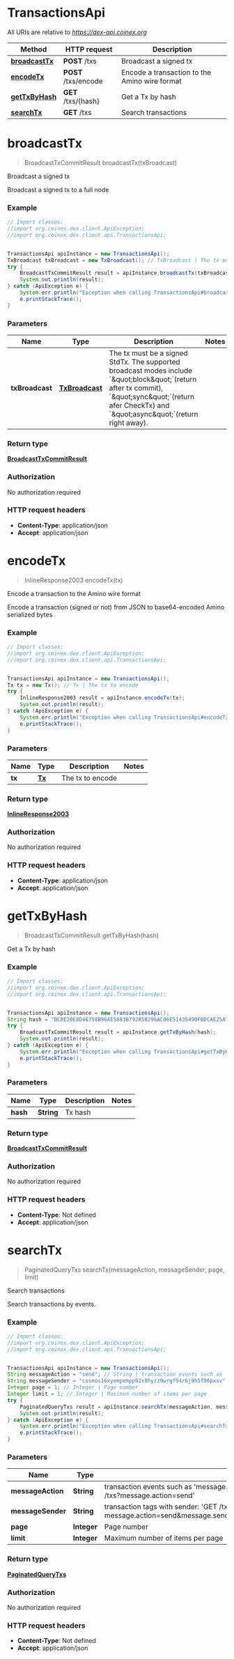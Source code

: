 # TransactionsApi

All URIs are relative to *https://dex-api.coinex.org*

Method | HTTP request | Description
------------- | ------------- | -------------
[**broadcastTx**](TransactionsApi.md#broadcastTx) | **POST** /txs | Broadcast a signed tx
[**encodeTx**](TransactionsApi.md#encodeTx) | **POST** /txs/encode | Encode a transaction to the Amino wire format
[**getTxByHash**](TransactionsApi.md#getTxByHash) | **GET** /txs/{hash} | Get a Tx by hash
[**searchTx**](TransactionsApi.md#searchTx) | **GET** /txs | Search transactions


<a name="broadcastTx"></a>
# **broadcastTx**
> BroadcastTxCommitResult broadcastTx(txBroadcast)

Broadcast a signed tx

Broadcast a signed tx to a full node

### Example
```java
// Import classes:
//import org.coinex.dex.client.ApiException;
//import org.coinex.dex.client.api.TransactionsApi;


TransactionsApi apiInstance = new TransactionsApi();
TxBroadcast txBroadcast = new TxBroadcast(); // TxBroadcast | The tx must be a signed StdTx. The supported broadcast modes include `\"block\"`(return after tx commit), `\"sync\"`(return afer CheckTx) and `\"async\"`(return right away).
try {
    BroadcastTxCommitResult result = apiInstance.broadcastTx(txBroadcast);
    System.out.println(result);
} catch (ApiException e) {
    System.err.println("Exception when calling TransactionsApi#broadcastTx");
    e.printStackTrace();
}
```

### Parameters

Name | Type | Description  | Notes
------------- | ------------- | ------------- | -------------
 **txBroadcast** | [**TxBroadcast**](TxBroadcast.md)| The tx must be a signed StdTx. The supported broadcast modes include &#x60;\&quot;block\&quot;&#x60;(return after tx commit), &#x60;\&quot;sync\&quot;&#x60;(return afer CheckTx) and &#x60;\&quot;async\&quot;&#x60;(return right away). |

### Return type

[**BroadcastTxCommitResult**](BroadcastTxCommitResult.md)

### Authorization

No authorization required

### HTTP request headers

 - **Content-Type**: application/json
 - **Accept**: application/json

<a name="encodeTx"></a>
# **encodeTx**
> InlineResponse2003 encodeTx(tx)

Encode a transaction to the Amino wire format

Encode a transaction (signed or not) from JSON to base64-encoded Amino serialized bytes

### Example
```java
// Import classes:
//import org.coinex.dex.client.ApiException;
//import org.coinex.dex.client.api.TransactionsApi;


TransactionsApi apiInstance = new TransactionsApi();
Tx tx = new Tx(); // Tx | The tx to encode
try {
    InlineResponse2003 result = apiInstance.encodeTx(tx);
    System.out.println(result);
} catch (ApiException e) {
    System.err.println("Exception when calling TransactionsApi#encodeTx");
    e.printStackTrace();
}
```

### Parameters

Name | Type | Description  | Notes
------------- | ------------- | ------------- | -------------
 **tx** | [**Tx**](Tx.md)| The tx to encode |

### Return type

[**InlineResponse2003**](InlineResponse2003.md)

### Authorization

No authorization required

### HTTP request headers

 - **Content-Type**: application/json
 - **Accept**: application/json

<a name="getTxByHash"></a>
# **getTxByHash**
> BroadcastTxCommitResult getTxByHash(hash)

Get a Tx by hash

### Example
```java
// Import classes:
//import org.coinex.dex.client.ApiException;
//import org.coinex.dex.client.api.TransactionsApi;


TransactionsApi apiInstance = new TransactionsApi();
String hash = "BCBE20E8D46758B96AE5883B792858296AC06E51435490FBDCAE25A72B3CC76B"; // String | Tx hash
try {
    BroadcastTxCommitResult result = apiInstance.getTxByHash(hash);
    System.out.println(result);
} catch (ApiException e) {
    System.err.println("Exception when calling TransactionsApi#getTxByHash");
    e.printStackTrace();
}
```

### Parameters

Name | Type | Description  | Notes
------------- | ------------- | ------------- | -------------
 **hash** | **String**| Tx hash |

### Return type

[**BroadcastTxCommitResult**](BroadcastTxCommitResult.md)

### Authorization

No authorization required

### HTTP request headers

 - **Content-Type**: Not defined
 - **Accept**: application/json

<a name="searchTx"></a>
# **searchTx**
> PaginatedQueryTxs searchTx(messageAction, messageSender, page, limit)

Search transactions

Search transactions by events.

### Example
```java
// Import classes:
//import org.coinex.dex.client.ApiException;
//import org.coinex.dex.client.api.TransactionsApi;


TransactionsApi apiInstance = new TransactionsApi();
String messageAction = "send"; // String | transaction events such as 'message.action=send' which results in the following endpoint: 'GET /txs?message.action=send'
String messageSender = "cosmos16xyempempp92x9hyzz9wrgf94r6j9h5f06pxxv"; // String | transaction tags with sender: 'GET /txs?message.action=send&message.sender=cosmos16xyempempp92x9hyzz9wrgf94r6j9h5f06pxxv'
Integer page = 1; // Integer | Page number
Integer limit = 1; // Integer | Maximum number of items per page
try {
    PaginatedQueryTxs result = apiInstance.searchTx(messageAction, messageSender, page, limit);
    System.out.println(result);
} catch (ApiException e) {
    System.err.println("Exception when calling TransactionsApi#searchTx");
    e.printStackTrace();
}
```

### Parameters

Name | Type | Description  | Notes
------------- | ------------- | ------------- | -------------
 **messageAction** | **String**| transaction events such as &#39;message.action&#x3D;send&#39; which results in the following endpoint: &#39;GET /txs?message.action&#x3D;send&#39; | [optional]
 **messageSender** | **String**| transaction tags with sender: &#39;GET /txs?message.action&#x3D;send&amp;message.sender&#x3D;cosmos16xyempempp92x9hyzz9wrgf94r6j9h5f06pxxv&#39; | [optional]
 **page** | **Integer**| Page number | [optional]
 **limit** | **Integer**| Maximum number of items per page | [optional]

### Return type

[**PaginatedQueryTxs**](PaginatedQueryTxs.md)

### Authorization

No authorization required

### HTTP request headers

 - **Content-Type**: Not defined
 - **Accept**: application/json

